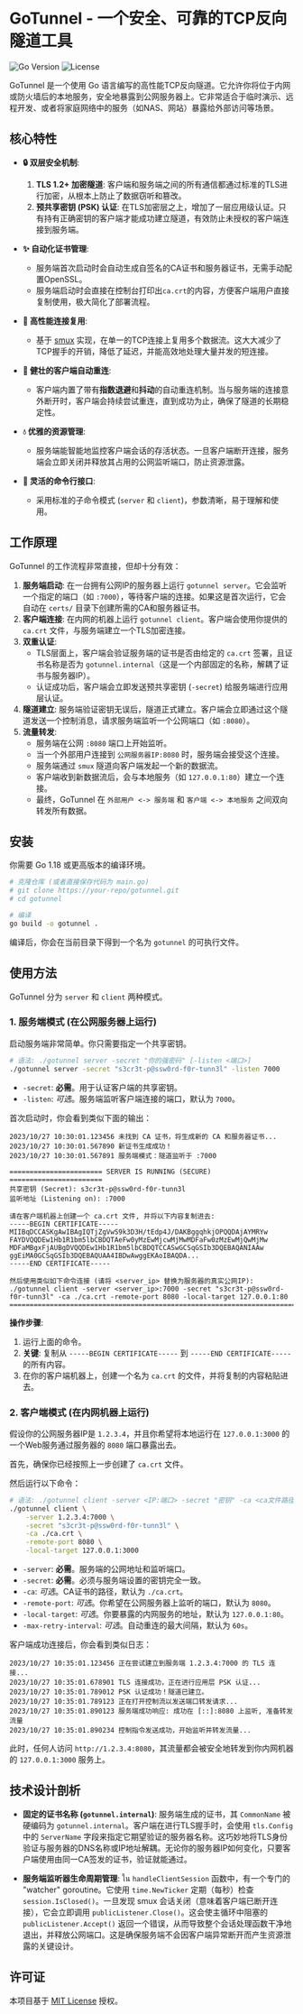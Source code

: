 # GoTunnel - 一个安全、可靠的TCP反向隧道工具

![Go Version](https://img.shields.io/badge/go-1.18%2B-blue.svg)
![License](https://img.shields.io/badge/license-MIT-green.svg)

GoTunnel 是一个使用 Go 语言编写的高性能TCP反向隧道。它允许你将位于内网或防火墙后的本地服务，安全地暴露到公网服务器上。它非常适合于临时演示、远程开发、或者将家庭网络中的服务（如NAS、网站）暴露给外部访问等场景。

## 核心特性

*   **🔒 双层安全机制**:
    1.  **TLS 1.2+ 加密隧道**: 客户端和服务端之间的所有通信都通过标准的TLS进行加密，从根本上防止了数据窃听和篡改。
    2.  **预共享密钥 (PSK) 认证**: 在TLS加密层之上，增加了一层应用级认证。只有持有正确密钥的客户端才能成功建立隧道，有效防止未授权的客户端连接到服务端。

*   **✨ 自动化证书管理**:
    *   服务端首次启动时会自动生成自签名的CA证书和服务器证书，无需手动配置OpenSSL。
    *   服务端启动时会直接在控制台打印出`ca.crt`的内容，方便客户端用户直接复制使用，极大简化了部署流程。

*   **🚀 高性能连接复用**:
    *   基于 [smux](https://github.com/xtaci/smux) 实现，在单一的TCP连接上复用多个数据流。这大大减少了TCP握手的开销，降低了延迟，并能高效地处理大量并发的短连接。

*   **🔄 健壮的客户端自动重连**:
    *   客户端内置了带有**指数退避**和**抖动**的自动重连机制。当与服务端的连接意外断开时，客户端会持续尝试重连，直到成功为止，确保了隧道的长期稳定性。

*   **💧 优雅的资源管理**:
    *   服务端能智能地监控客户端会话的存活状态。一旦客户端断开连接，服务端会立即关闭并释放其占用的公网监听端口，防止资源泄露。

*   **🔌 灵活的命令行接口**:
    *   采用标准的子命令模式 (`server` 和 `client`)，参数清晰，易于理解和使用。

## 工作原理

GoTunnel 的工作流程非常直接，但却十分有效：

1.  **服务端启动**: 在一台拥有公网IP的服务器上运行 `gotunnel server`。它会监听一个指定的端口（如 `:7000`），等待客户端的连接。如果这是首次运行，它会自动在 `certs/` 目录下创建所需的CA和服务器证书。
2.  **客户端连接**: 在内网的机器上运行 `gotunnel client`。客户端会使用你提供的 `ca.crt` 文件，与服务端建立一个TLS加密连接。
3.  **双重认证**:
    *   TLS层面上，客户端会验证服务端的证书是否由给定的 `ca.crt` 签署，且证书名称是否为 `gotunnel.internal`（这是一个内部固定的名称，解耦了证书与服务器IP）。
    *   认证成功后，客户端会立即发送预共享密钥 (`-secret`) 给服务端进行应用层认证。
4.  **隧道建立**: 服务端验证密钥无误后，隧道正式建立。客户端会立即通过这个隧道发送一个控制消息，请求服务端监听一个公网端口（如 `:8080`）。
5.  **流量转发**:
    *   服务端在公网 `:8080` 端口上开始监听。
    *   当一个外部用户连接到 `公网服务器IP:8080` 时，服务端会接受这个连接。
    *   服务端通过 `smux` 隧道向客户端发起一个新的数据流。
    *   客户端收到新数据流后，会与本地服务（如 `127.0.0.1:80`）建立一个连接。
    *   最终，GoTunnel 在 `外部用户 <-> 服务端` 和 `客户端 <-> 本地服务` 之间双向转发所有数据。



## 安装

你需要 Go 1.18 或更高版本的编译环境。

```bash
# 克隆仓库 (或者直接保存代码为 main.go)
# git clone https://your-repo/gotunnel.git
# cd gotunnel

# 编译
go build -o gotunnel .
```

编译后，你会在当前目录下得到一个名为 `gotunnel` 的可执行文件。

## 使用方法

GoTunnel 分为 `server` 和 `client` 两种模式。

### 1. 服务端模式 (在公网服务器上运行)

启动服务端非常简单。你只需要指定一个共享密钥。

```bash
# 语法: ./gotunnel server -secret "你的强密码" [-listen <端口>]
./gotunnel server -secret "s3cr3t-p@ssw0rd-f0r-tunn3l" -listen 7000
```

*   `-secret`: **必需**。用于认证客户端的共享密钥。
*   `-listen`: *可选*。服务端监听客户端连接的端口，默认为 `7000`。

首次启动时，你会看到类似下面的输出：

```
2023/10/27 10:30:01.123456 未找到 CA 证书，将生成新的 CA 和服务器证书...
2023/10/27 10:30:01.567890 新证书生成成功！
2023/10/27 10:30:01.567891 服务端模式：隧道监听于 :7000

======================= SERVER IS RUNNING (SECURE) =======================
共享密钥 (Secret): s3cr3t-p@ssw0rd-f0r-tunn3l
监听地址 (Listening on): :7000

请在客户端机器上创建一个 ca.crt 文件, 并将以下内容复制进去:
-----BEGIN CERTIFICATE-----
MIIBqDCCASKgAwIBAgIQTjZgVwS9k3D3H/tEdp4J/DAKBggqhkjOPQQDAjAYMRYw
FAYDVQQDEw1Hb1R1bm5lbCBDQTAeFw0yMzEwMjcwMjMwMDFaFw0zMzEwMjQwMjMw
MDFaMBgxFjAUBgDVQQDEw1Hb1R1bm5lbCBDQTCCASwGCSqGSIb3DQEBAQANIAAw
ggEiMA0GCSqGSIb3DQEBAQUAA4IBDwAwggEKAoIBAQDA...
-----END CERTIFICATE-----

然后使用类似如下命令连接 (请将 <server_ip> 替换为服务器的真实公网IP):
./gotunnel client -server <server_ip>:7000 -secret "s3cr3t-p@ssw0rd-f0r-tunn3l" -ca ./ca.crt -remote-port 8080 -local-target 127.0.0.1:80
==========================================================================
```

**操作步骤**:

1.  运行上面的命令。
2.  **关键**: 复制从 `-----BEGIN CERTIFICATE-----` 到 `-----END CERTIFICATE-----` 的所有内容。
3.  在你的客户端机器上，创建一个名为 `ca.crt` 的文件，并将复制的内容粘贴进去。

### 2. 客户端模式 (在内网机器上运行)

假设你的公网服务器IP是 `1.2.3.4`，并且你希望将本地运行在 `127.0.0.1:3000` 的一个Web服务通过服务器的 `8080` 端口暴露出去。

首先，确保你已经按照上一步创建了 `ca.crt` 文件。

然后运行以下命令：

```bash
# 语法: ./gotunnel client -server <IP:端口> -secret "密钥" -ca <ca文件路径> -remote-port <公网端口> -local-target <本地服务地址>
./gotunnel client \
    -server 1.2.3.4:7000 \
    -secret "s3cr3t-p@ssw0rd-f0r-tunn3l" \
    -ca ./ca.crt \
    -remote-port 8080 \
    -local-target 127.0.0.1:3000
```
*   `-server`: **必需**。服务端的公网地址和监听端口。
*   `-secret`: **必需**。必须与服务端设置的密钥完全一致。
*   `-ca`: *可选*。CA证书的路径，默认为 `./ca.crt`。
*   `-remote-port`: *可选*。你希望在公网服务器上监听的端口，默认为 `8080`。
*   `-local-target`: *可选*。你要暴露的内网服务的地址，默认为 `127.0.0.1:80`。
*   `-max-retry-interval`: *可选*。自动重连的最大间隔，默认为 `60s`。

客户端成功连接后，你会看到类似日志：
```
2023/10/27 10:35:01.123456 正在尝试建立到服务端 1.2.3.4:7000 的 TLS 连接...
2023/10/27 10:35:01.678901 TLS 连接成功，正在进行应用层 PSK 认证...
2023/10/27 10:35:01.789012 PSK 认证成功！隧道已建立。
2023/10/27 10:35:01.789123 正在打开控制流以发送端口转发请求...
2023/10/27 10:35:01.890123 服务端成功响应: 成功在 [::]:8080 上监听, 准备转发流量
2023/10/27 10:35:01.890234 控制指令发送成功，开始监听并转发流量...
```
此时，任何人访问 `http://1.2.3.4:8080`，其流量都会被安全地转发到你内网机器的 `127.0.0.1:3000` 服务上。

## 技术设计剖析

*   **固定的证书名称 (`gotunnel.internal`)**: 服务端生成的证书，其 `CommonName` 被硬编码为 `gotunnel.internal`。客户端在进行TLS握手时，会使用 `tls.Config` 中的 `ServerName` 字段来指定它期望验证的服务器名称。这巧妙地将TLS身份验证与服务器的DNS名称或IP地址解耦。无论你的服务器IP如何变化，只要客户端使用由同一CA签发的证书，验证就能通过。

*   **服务端监听器生命周期管理**: ใน `handleClientSession` 函数中，有一个专门的 "watcher" goroutine。它使用 `time.NewTicker` 定期（每秒）检查 `session.IsClosed()`。一旦发现 smux 会话关闭（意味着客户端已断开连接），它会立即调用 `publicListener.Close()`。这会使主循环中阻塞的 `publicListener.Accept()` 返回一个错误，从而导致整个会话处理函数干净地退出，并释放公网端口。这是确保服务端不会因客户端异常断开而产生资源泄露的关键设计。

## 许可证

本项目基于 [MIT License](LICENSE) 授权。
